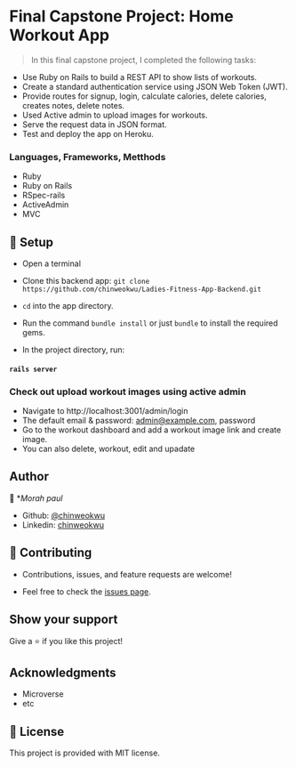 # Final Capstone Project: Home Workout App

> In this final capstone project, I completed the following tasks:

- Use Ruby on Rails to build a REST API to show lists of workouts.
- Create a standard authentication service using JSON Web Token (JWT).
- Provide routes for signup, login, calculate calories, delete calories, creates notes, delete notes.
- Used Active admin to upload images for workouts.
- Serve the request data in JSON format.
- Test and deploy the app on Heroku.


### Languages, Frameworks, Metthods

- Ruby
- Ruby on Rails
- RSpec-rails
- ActiveAdmin
- MVC

## 📝 Setup

 - Open a terminal
 
 - Clone this backend app: 
        ```
        git clone https://github.com/chinweokwu/Ladies-Fitness-App-Backend.git
        ```

- ```cd``` into the app directory.

- Run the command ```bundle install``` or just ```bundle``` to install the required gems.

- In the project directory, run:

#### `rails server`


### Check out upload workout images using active admin

- Navigate to http://localhost:3001/admin/login
- The default email & password: admin@example.com, password
- Go to the workout dashboard and add a workout image link and create image.
- You can also delete, workout, edit and upadate


## Author

👤 **Morah paul*

- Github: [@chinweokwu](https://github.com/chinweokwu)
- Linkedin: [chinweokwu](https://www.linkedin.com/in/morah-paul/)


## 🤝 Contributing

- Contributions, issues, and feature requests are welcome!

- Feel free to check the [issues page](https://github.com/chinweokwu/Ladies-Fitness-App-Backend/issues).

## Show your support

Give a ⭐️ if you like this project!


## Acknowledgments

- Microverse
- etc

## 📝 License

This project is provided with MIT license.